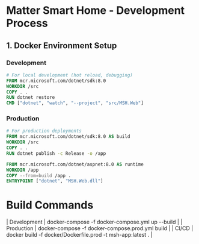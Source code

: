 # Matter Smart Home - Development Process

## 1. Docker Environment Setup
### Development
```dockerfile
# For local development (hot reload, debugging)
FROM mcr.microsoft.com/dotnet/sdk:8.0
WORKDIR /src
COPY . .
RUN dotnet restore
CMD ["dotnet", "watch", "--project", "src/MSH.Web"]
```

### Production
```dockerfile
# For production deployments
FROM mcr.microsoft.com/dotnet/sdk:8.0 AS build
WORKDIR /src
COPY . .
RUN dotnet publish -c Release -o /app

FROM mcr.microsoft.com/dotnet/aspnet:8.0 AS runtime
WORKDIR /app
COPY --from=build /app .
ENTRYPOINT ["dotnet", "MSH.Web.dll"]
```
# Build Commands
| Development | docker-compose -f docker-compose.yml up --build |
| Production | docker-compose -f docker-compose.prod.yml build |
| CI/CD | docker build -f docker/Dockerfile.prod -t msh-app:latest . |